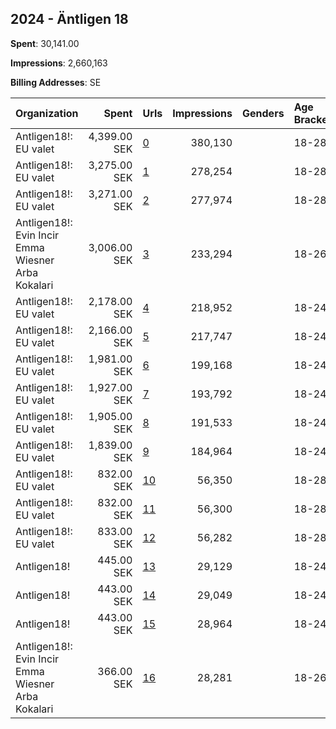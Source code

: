 ## 2024 - Äntligen 18 
**Spent**: 30,141.00

**Impressions**: 2,660,163

**Billing Addresses**: SE

|Organization|Spent|Urls|Impressions|Genders|Age Brackets|Country Codes|
|:---|---:|:---|---:|:---|:---|:---|
|Antligen18!: EU valet|4,399.00 SEK|[0](https://www.snap.com/political-ads/asset/2e68fd639656247220f14abcfbbaa54bf57d1f247af038b46e83245f25a40026?mediaType=mp4)|380,130||18-28|sweden|
|Antligen18!: EU valet|3,275.00 SEK|[1](https://www.snap.com/political-ads/asset/39850c4c2c246afe45617be8a5919900dea734838d60e2669b6506ce98005bcb?mediaType=mp4)|278,254||18-28|sweden|
|Antligen18!: EU valet|3,271.00 SEK|[2](https://www.snap.com/political-ads/asset/b65b2c70618ba0a7ffaf5bb0cc1f6b421568a5e2b2689911fc5352892dabc347?mediaType=mp4)|277,974||18-28|sweden|
|Antligen18!: Evin Incir Emma Wiesner Arba Kokalari|3,006.00 SEK|[3](https://www.snap.com/political-ads/asset/2ccafc65fb116567fde0bf74af52f73a64f1e31c2922d9a1058619b376c28f2e?mediaType=mp4)|233,294||18-26|sweden|
|Antligen18!: EU valet|2,178.00 SEK|[4](https://www.snap.com/political-ads/asset/bbdd79e5e07714618da2b88fe3683ea1571edbb8ceec630e513531a5f67e4295?mediaType=mp4)|218,952||18-24|sweden|
|Antligen18!: EU valet|2,166.00 SEK|[5](https://www.snap.com/political-ads/asset/797534d9e938c32b16071de477b55a89dc860d0ff49e9fec22f1d0912fd829a3?mediaType=mp4)|217,747||18-24|sweden|
|Antligen18!: EU valet|1,981.00 SEK|[6](https://www.snap.com/political-ads/asset/e84fd1e7fe366ce6e2ab2ecd7090a39677493e9aa359f514c0548dd72ceb1721?mediaType=mp4)|199,168||18-24|sweden|
|Antligen18!: EU valet|1,927.00 SEK|[7](https://www.snap.com/political-ads/asset/3151c8b4338b9cb93cd4cfe581081b0a0fb057fb3e956c4bcf2deba23da00241?mediaType=mp4)|193,792||18-24|sweden|
|Antligen18!: EU valet|1,905.00 SEK|[8](https://www.snap.com/political-ads/asset/ca641f2239fc9007db1e1bb82617a43b38e77362455979d52de629d300b05967?mediaType=mp4)|191,533||18-24|sweden|
|Antligen18!: EU valet|1,839.00 SEK|[9](https://www.snap.com/political-ads/asset/a10bb78269e3ef7ddb6e920d76aa1f9b03db2f57163b43fe7174632d2ec89b19?mediaType=mp4)|184,964||18-24|sweden|
|Antligen18!: EU valet|832.00 SEK|[10](https://www.snap.com/political-ads/asset/86f8ce2cbb45d1e0529568a2af1d071d10c7cd6c599ae100ad6e950128f07511?mediaType=mp4)|56,350||18-28|sweden|
|Antligen18!: EU valet|832.00 SEK|[11](https://www.snap.com/political-ads/asset/809a381a74a1ac3e01d5d406cceea4ea25a8be4a9f11c9708ccf8212d99ca582?mediaType=mp4)|56,300||18-28|sweden|
|Antligen18!: EU valet|833.00 SEK|[12](https://www.snap.com/political-ads/asset/cd87f55ffa8d7a87d7d5f3bf3f91b9950b1232792be2df60411202247e59d590?mediaType=mp4)|56,282||18-28|sweden|
|Antligen18!|445.00 SEK|[13](https://www.snap.com/political-ads/asset/09ecd57978994a60657fbeceafc1f0426cb7674454f9f575c47e0af0b3f386dd?mediaType=mp4)|29,129||18-24|sweden|
|Antligen18!|443.00 SEK|[14](https://www.snap.com/political-ads/asset/d7bca3c53745e490b8c0919034d549c5f04522948194c79cd303ff287e28b43d?mediaType=mp4)|29,049||18-24|sweden|
|Antligen18!|443.00 SEK|[15](https://www.snap.com/political-ads/asset/fa7aedb86657a841efe98d5de07152a6c3521805cdd2156bd543cadc9abc1491?mediaType=mp4)|28,964||18-24|sweden|
|Antligen18!: Evin Incir Emma Wiesner Arba Kokalari|366.00 SEK|[16](https://www.snap.com/political-ads/asset/62d494693f2c6b0a9622469e346d2c24cc9a3da94a8f06d13164231bd032a62e?mediaType=mp4)|28,281||18-26|sweden|
